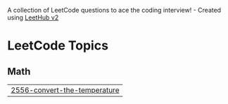 A collection of LeetCode questions to ace the coding interview! - Created using [LeetHub v2](https://github.com/arunbhardwaj/LeetHub-2.0)
<!---LeetCode Topics Start-->
# LeetCode Topics
## Math
|  |
| ------- |
| [2556-convert-the-temperature](https://github.com/Abhijith232373/LeetCode/tree/master/2556-convert-the-temperature) |
<!---LeetCode Topics End-->